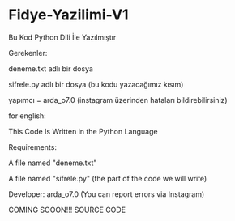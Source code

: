 # Fidye-Yazilimi-V1
Bu Kod Python Dili İle Yazılmıştır


Gerekenler:

deneme.txt adlı bir dosya

sifrele.py adlı bir dosya (bu kodu yazacağımız kısım)


yapımcı = arda_o7.0 (instagram üzerinden hataları bildirebilirsiniz)

for english:

This Code Is Written in the Python Language

Requirements:

A file named "deneme.txt"

A file named "sifrele.py" (the part of the code we will write)

Developer: arda_o7.0 (You can report errors via Instagram)

COMING SOOON!!! SOURCE CODE
